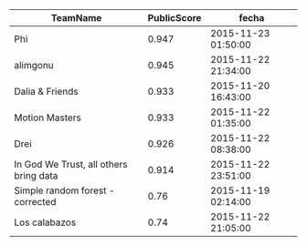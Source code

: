  TeamName| PublicScore|fecha
---|---|---
Phi|0.947|2015-11-23 01:50:00
alimgonu|0.945|2015-11-22 21:34:00
Dalia & Friends|0.933|2015-11-20 16:43:00
Motion Masters|0.933|2015-11-22 01:35:00
Drei|0.926|2015-11-22 08:38:00
In God We Trust, all others bring data|0.914|2015-11-22 23:51:00
Simple random forest - corrected|0.76|2015-11-19 02:14:00
Los calabazos|0.74|2015-11-22 21:05:00
